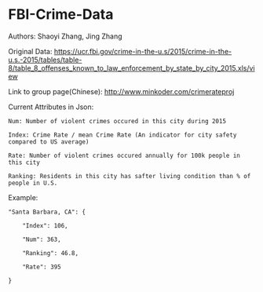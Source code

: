 # FBI-Crime-Data
Authors: Shaoyi Zhang, Jing Zhang

Original Data: https://ucr.fbi.gov/crime-in-the-u.s/2015/crime-in-the-u.s.-2015/tables/table-8/table_8_offenses_known_to_law_enforcement_by_state_by_city_2015.xls/view

Link to group page(Chinese): http://www.minkoder.com/crimerateproj

Current Attributes in Json:


    Num: Number of violent crimes occured in this city during 2015

    Index: Crime Rate / mean Crime Rate (An indicator for city safety compared to US average)
    
    Rate: Number of violent crimes occured annually for 100k people in this city
    
    Ranking: Residents in this city has safter living condition than % of people in U.S.
    
Example:

    "Santa Barbara, CA": {
 
        "Index": 106,
        
        "Num": 363,

        "Ranking": 46.8,
        
        "Rate": 395
        
    }
    
